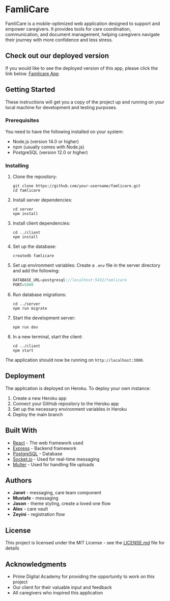 
# FamliCare

FamliCare is a mobile-optimized web application designed to support and empower caregivers. It provides tools for care coordination, communication, and document management, helping caregivers navigate their journey with more confidence and less stress.

## Check out our deployed version

If you would like to see the deployed version of this app, please click the link below.
[Famlicare App](https://famlicare-0348fad2c799.herokuapp.com)

## Getting Started

These instructions will get you a copy of the project up and running on your local machine for development and testing purposes.

### Prerequisites

You need to have the following installed on your system:

- Node.js (version 14.0 or higher)
- npm (usually comes with Node.js)
- PostgreSQL (version 12.0 or higher)

### Installing

1. Clone the repository:

   ```os
   git clone https://github.com/your-username/famlicare.git
   cd famlicare
   ```

2. Install server dependencies:

   ```os
   cd server
   npm install
   ```

3. Install client dependencies:

   ```os
   cd ../client
   npm install
   ```

4. Set up the database:

   ```postgres
   createdb famlicare
   ```

5. Set up environment variables:
   Create a `.env` file in the server directory and add the following:

   ```javascript
   DATABASE_URL=postgresql://localhost:5432/famlicare
   PORT=5000
   ```

6. Run database migrations:

   ```os
   cd ../server
   npm run migrate
   ```

7. Start the development server:

   ```os
   npm run dev
   ```

8. In a new terminal, start the client:

   ```os
   cd ../client
   npm start
   ```

The application should now be running on `http://localhost:3000`.

## Deployment

The application is deployed on Heroku. To deploy your own instance:

1. Create a new Heroku app
2. Connect your GitHub repository to the Heroku app
3. Set up the necessary environment variables in Heroku
4. Deploy the main branch

## Built With

- [React](https://reactjs.org/) - The web framework used
- [Express](https://expressjs.com/) - Backend framework
- [PostgreSQL](https://www.postgresql.org/) - Database
- [Socket.io](https://socket.io/) - Used for real-time messaging
- [Multer](https://github.com/expressjs/multer) - Used for handling file uploads

## Authors

- **Janet** - messaging, care team component
- **Mustafe** - messaging
- **Jason** - theme styling, create a loved one flow
- **Alex** - care vault
- **Zeyini** - registration flow

## License

This project is licensed under the MIT License - see the [LICENSE.md](LICENSE.md) file for details

## Acknowledgments

- Prime Digital Academy for providing the opportunity to work on this project
- Our client for their valuable input and feedback
- All caregivers who inspired this application

```markdown
